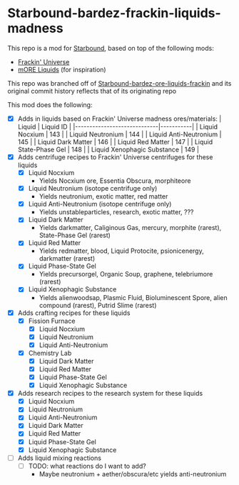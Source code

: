 # Starbound-bardez-frackin-liquids-madness

This repo is a mod for [Starbound](https://playstarbound.com/), based on top of the following mods:
- [Frackin' Universe](https://steamcommunity.com/sharedfiles/filedetails/?id=729480149) 
- [mORE Liquids](https://steamcommunity.com/sharedfiles/filedetails/?id=1318339314) (for inspiration)

This repo was branched off of [Starbound-bardez-ore-liquids-frackin](https://github.com/BardezAnAvatar/Starbound-bardez-ore-liquids-frackin) and its original commit history reflects that of its originating repo

This mod does the following:

- [X] Adds in liquids based on Frackin' Universe madness ores/materials:
    | Liquid                      | Liquid ID |
    |-----------------------------|-----------|
    | Liquid Nocxium              | 143       |
    | Liquid Neutronium           | 144       |
    | Liquid Anti-Neutronium      | 145       |
    | Liquid Dark Matter          | 146       |
    | Liquid Red Matter           | 147       |
    | Liquid State-Phase Gel      | 148       |
    | Liquid Xenophagic Substance | 149       |
- [X] Adds centrifuge recipes to Frackin' Universe centrifuges for these liquids
  - [X] Liquid Nocxium
    - Yields Nocxium ore, Essentia Obscura, morphiteore
  - [X] Liquid Neutronium (isotope centrifuge only)
    - Yields neutronium, exotic matter, red matter  
  - [X] Liquid Anti-Neutronium (isotope centrifuge only)
    - Yields unstableparticles, research, exotic matter, ???
  - [X] Liquid Dark Matter
    - Yields darkmatter, Caliginous Gas, mercury, morphite (rarest), State-Phase Gel (rarest)
  - [X] Liquid Red Matter
    - Yields redmatter, blood, Liquid Protocite, psionicenergy, darkmatter (rarest)
  - [X] Liquid Phase-State Gel
    - Yields precursorgel, Organic Soup, graphene, telebriumore (rarest)
  - [X] Liquid Xenophagic Substance
    - Yields alienwoodsap, Plasmic Fluid, Bioluminescent Spore, alien compound (rarest), Putrid Slime (rarest)
- [X] Adds crafting recipes for these liquids
  - [X] Fission Furnace
    - [X] Liquid Nocxium
    - [X] Liquid Neutronium
    - [X] Liquid Anti-Neutronium
  - [X] Chemistry Lab
    - [X] Liquid Dark Matter
    - [X] Liquid Red Matter
    - [X] Liquid Phase-State Gel
    - [X] Liquid Xenophagic Substance
- [X] Adds research recipes to the research system for these liquids
  - [X] Liquid Nocxium
  - [X] Liquid Neutronium
  - [X] Liquid Anti-Neutronium
  - [X] Liquid Dark Matter
  - [X] Liquid Red Matter
  - [X] Liquid Phase-State Gel
  - [X] Liquid Xenophagic Substance
- [ ] Adds liquid mixing reactions
  - [ ] TODO: what reactions do I want to add?
    - Maybe neutronium + aether/obscura/etc yields anti-neutronium